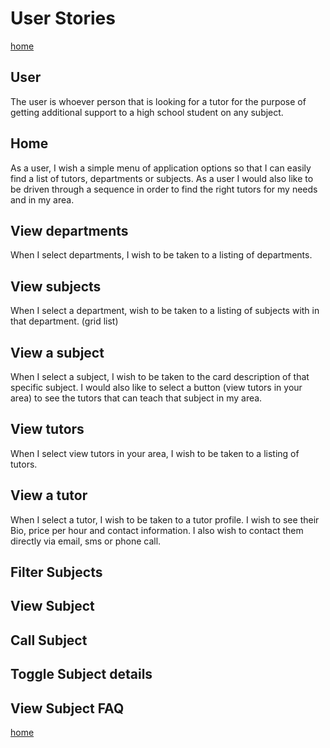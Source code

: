 # User Stories

[home](../README.md)

## User

The user is whoever person that is looking for a tutor for the purpose of getting additional support to a high school student on any subject.

## Home

As a user, I wish a simple menu of application options so that I can easily find a list of tutors, departments or subjects. As a user I would also like to be driven through a sequence in order to find the right tutors for my needs and in my area.

## View departments

When I select departments, I wish to be taken to a listing of departments.

## View subjects

When I select a department,  wish to be taken to a listing of subjects with in that department. (grid list)

## View a subject

When I select a subject, I wish to be taken to the card description of that specific subject. I would also like to select a button (view tutors in your area) to see the tutors that can teach that subject in my area.

## View tutors

When I select view tutors in your area, I wish to be taken to a listing of tutors.

## View a tutor

When I select a tutor, I wish to be taken to a tutor profile. I wish to see their Bio, price per hour and contact information. I also wish to contact them directly via email, sms or phone call.


## Filter Subjects

## View Subject

## Call Subject

## Toggle Subject details

## View Subject FAQ

[home](../README.md)
